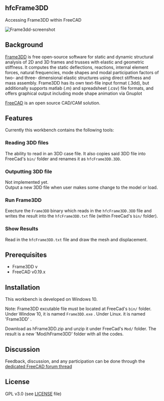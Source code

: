 ## hfcFrame3DD
Accessing Frame3DD within FreeCAD

![Frame3dd-screenshot](https://user-images.githubusercontent.com/4140247/78903287-e7001e00-7a48-11ea-939d-0ac8b7da99cd.png)

## Background
[Frame3DD](http://frame3dd.sourceforge.net/) is free open-source software for static and dynamic structural analysis of 2D and 3D frames and trusses with elastic and geometric stiffness. It computes the static deflections, reactions, internal element forces, natural frequencies, mode shapes and modal participation factors of two- and three- dimensional elastic structures using direct stiffness and mass assembly. Frame3DD has its own text-file input format (.3dd), but additionally supports matlab (.m) and spreadsheet (.csv) file formats, and offers graphical output including mode shape animation via Gnuplot

[FreeCAD](https://freecadweb.org) is an open source CAD/CAM solution.


## Features 
Currently this workbench contains the following tools:

###  Reading 3DD files 
The ability to read in an 3DD case file. It also copies said 3DD file into FreeCad's `bin/` folder and renames it as `hfcFrame3DD.3DD`.

### Outputting 3DD file
Not implemented yet.  
Output a new 3DD file when user makes some change to the model or load.

### Run Frame3DD
Execture the `Frame3DD` binary which reads in the `hfcFrame3DD.3DD` file and writes the result into the `hfcFrame3DD.txt` file (within FreeCad's `bin/` folder).

### Show Results
Read in the `hfcFrame3DD.txt` file and draw the mesh and displacement.

## Prerequisites

* Frame3DD v
* FreeCAD v0.19.x

## Installation
This workbench is developed on Windows 10.  

Note: Frame3DD excutable file must be located at FreeCad's `bin/` folder. Under Window 10, it is named `Frame3DD.exe` . Under Linux. it is named 'Frame3DD' . 

Download as hFrame3DD.zip and unzip it under FreeCad's `Mod/` folder. The result is a new 'Mod/hFrame3DD' folder with all the codes.

## Discussion
Feedback, discussion, and any participation can be done through the [dedicated FreeCAD forum thread](https://forum.freecadweb.org/viewtopic.php?f=18&t=45026) 

## License
GPL v3.0 (see [LICENSE](LICENCE) file)
